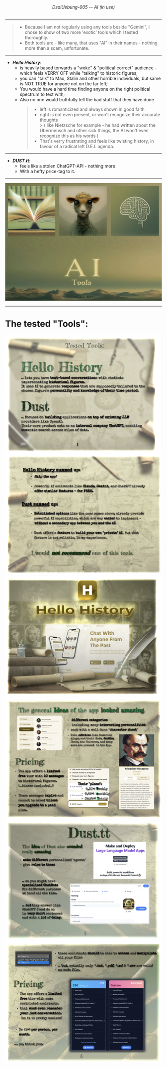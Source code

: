 ###### <p align="center"> DsaiUebung-005 -- AI (in use) </p>

<!-- ![assignment](./img/assignment.png)  -->

--- 

> - Because I am not regularly using any tools beside "Gemini", i chose to show of two more 'exotic' tools which I tested thoroughly.  
> - Both tools are - like many, that uses "AI" in their names - nothing more than a scam, unfortunate.  

---
- ***Hello History***:
  - is heavily based torwards a "woke" & "political correct" audience - which feels VERRY OFF while "talking" to historic figures;  
  - you can "talk" to Mao, Stalin and other horrible individuals, but same is NOT TRUE for anyone not on the far left; 
  - You would have a hard time finding anyone on the right political spectrum to text with;
  - Also no one would truthfully tell the bad stuff that they have done
    > - left is romanticized and always shown in good faith  
    > - right is not even present, or won't recognize their accurate thoughts  
        > ( like Nietzsche for example - he had written about the Ubermensch and other sick things, the AI won't even recognize this as his words )
    > - That's verry frustrating and feels like twisting history, in favour of a radical left D.E.I. agenda.  

---
- ***DUST.tt***:
  - feels like a stolen ChatGPT-API - nothing more
  - With a hefty price-tag to it.


---
 ![0](./img/0.png)

---
# The tested "Tools":

 ![1](./img/1.png)
 ![2](./img/2.png)
 ![3](./img/3.png)
 ![4](./img/4.png)
 ![5](./img/5.png)
 ![6](./img/6.png)
